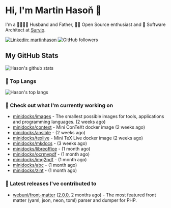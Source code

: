 # Hi, I'm Martin Hasoň 👋

I'm a 👨‍👩‍👧‍👦 Husband and Father, 🧑‍💻 Open Source enthusiast and 📐 Software Architect at [Survio](https://www.survio.com).

[![Linkedin: martinhason](https://img.shields.io/badge/-Martin%20Hasoň-blue?style=flat-square&logo=Linkedin&logoColor=white&link=https://www.linkedin.com/in/martinhason/)](https://www.linkedin.com/in/martinhason/)
![GitHub followers](https://img.shields.io/github/followers/hason?label=Follow&style=social)


## My GitHub Stats
![Hason's github stats](https://github-readme-stats.vercel.app/api?username=hason&show_icons=true&include_all_commits=true&theme=dracula&hide_border=true&hide_title=true)

### 💾 Top Langs
![Hason's top langs](https://github-readme-stats.vercel.app/api/top-langs/?username=hason&layout=compact&theme=dracula&hide_border=true&hide_title=true)

### 👷 Check out what I'm currently working on

- [minidocks/images](https://github.com/minidocks/images) - The smallest possible images for tools, applications and programming languages. (2 weeks ago)
- [minidocks/context](https://github.com/minidocks/context) - Mini ConTeXt docker image (2 weeks ago)
- [minidocks/ansible](https://github.com/minidocks/ansible) -  (2 weeks ago)
- [minidocks/texlive](https://github.com/minidocks/texlive) - Mini TeX Live docker image (2 weeks ago)
- [minidocks/mkdocs](https://github.com/minidocks/mkdocs) -  (3 weeks ago)
- [minidocks/libreoffice](https://github.com/minidocks/libreoffice) -  (1 month ago)
- [minidocks/ocrmypdf](https://github.com/minidocks/ocrmypdf) -  (1 month ago)
- [minidocks/img2pdf](https://github.com/minidocks/img2pdf) -  (1 month ago)
- [minidocks/abc](https://github.com/minidocks/abc) -  (1 month ago)
- [minidocks/zint](https://github.com/minidocks/zint) -  (1 month ago)

### 🔭 Latest releases I've contributed to

- [webuni/front-matter](https://github.com/webuni/front-matter) ([2.0.0](https://github.com/webuni/front-matter/releases/tag/2.0.0), 2 months ago) - The most featured front matter (yaml, json, neon, toml) parser and dumper for PHP.
